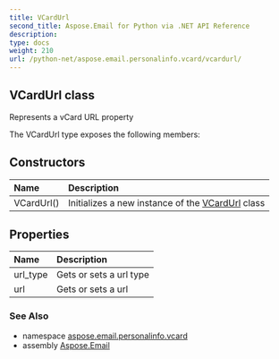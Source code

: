 ```yaml
---
title: VCardUrl
second_title: Aspose.Email for Python via .NET API Reference
description: 
type: docs
weight: 210
url: /python-net/aspose.email.personalinfo.vcard/vcardurl/
---
```


## VCardUrl class

Represents a vCard URL property

The VCardUrl type exposes the following members:
## Constructors
| Name | Description |
| :- | :- |
|VCardUrl()|Initializes a new instance of the [VCardUrl](/email/python-net/aspose.email.personalinfo.vcard/vcardurl/) class|
## Properties
| Name | Description |
| :- | :- |
|url_type|Gets or sets a url type|
|url|Gets or sets a url|

### See Also

* namespace [aspose.email.personalinfo.vcard](/email/python-net/aspose.email.personalinfo.vcard/)
* assembly [Aspose.Email](/email/python-net/)

